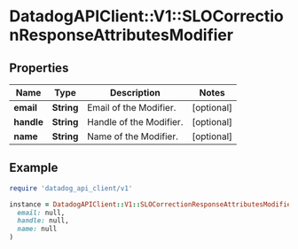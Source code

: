 # DatadogAPIClient::V1::SLOCorrectionResponseAttributesModifier

## Properties

| Name       | Type       | Description             | Notes      |
| ---------- | ---------- | ----------------------- | ---------- |
| **email**  | **String** | Email of the Modifier.  | [optional] |
| **handle** | **String** | Handle of the Modifier. | [optional] |
| **name**   | **String** | Name of the Modifier.   | [optional] |

## Example

```ruby
require 'datadog_api_client/v1'

instance = DatadogAPIClient::V1::SLOCorrectionResponseAttributesModifier.new(
  email: null,
  handle: null,
  name: null
)
```
